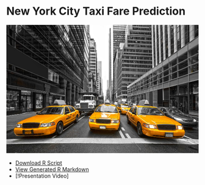 # New York City Taxi Fare Prediction


![ ](taxi-cab-nyc.jpg)

- [Download R Script](TP2_Improved.R)
- [View Generated R Markdown](TP2_RMD.pdf) 
- [!Presentation Video]
